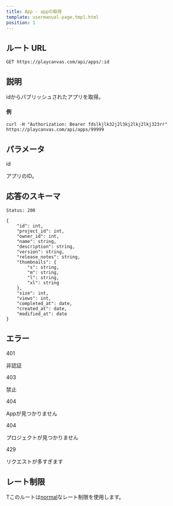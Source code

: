 ```yaml
---
title: App - appの取得
template: usermanual-page.tmpl.html
position: 1
---
```


## ルート URL

```none
GET https://playcanvas.com/api/apps/:id
```

## 説明

idからパブリッシュされたアプリを取得。

#### 例

```none
curl -H "Authorization: Bearer fdslkjlk32j2l3kj2lkj2lkj323rr" https://playcanvas.com/api/apps/99999
```

## パラメータ

<div class="params">
<div class="parameter"><span class="param">id</span><p>アプリのID。</p></div>
</div>

## 応答のスキーマ

```none
Status: 200
```

```none
{
    "id": int,
    "project_id": int,
    "owner_id": int,
    "name": string,
    "description": string,
    "version": string,
    "release_notes": string,
    "thumbnails": {
        "s": string,
        "m": string,
        "l": string,
        "xl": string
    },
    "size": int,
    "views": int,
    "completed_at": date,
    "created_at": date,
    "modified_at": date
}
```

## エラー

<div class="params">
<div class="parameter"><span class="param">401</span><p>非認証</p></div>
<div class="parameter"><span class="param">403</span><p>禁止</p></div>
<div class="parameter"><span class="param">404</span><p>Appが見つかりません</p></div>
<div class="parameter"><span class="param">404</span><p>プロジェクトが見つかりません</p></div>
<div class="parameter"><span class="param">429</span><p>リクエストが多すぎます</p></div>
</div>

## レート制限

Tこのルートは[normal][1]なレート制限を使用します。

[1]: /user-manual/api#rate-limiting

